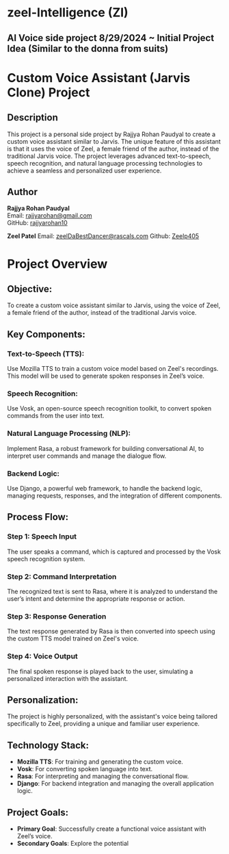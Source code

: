 # zeel-Intelligence (ZI)
AI Voice side project
8/29/2024 ~ Initial Project Idea (Similar to the donna from suits)
------------------------------------------------------------------
# Custom Voice Assistant (Jarvis Clone) Project

## Description
This project is a personal side project by Rajjya Rohan Paudyal to create a custom voice assistant similar to Jarvis. The unique feature of this assistant is that it uses the voice of Zeel, a female friend of the author, instead of the traditional Jarvis voice. The project leverages advanced text-to-speech, speech recognition, and natural language processing technologies to achieve a seamless and personalized user experience.

## Author
**Rajjya Rohan Paudyal**  
Email: rajjyarohan@gmail.com  
GitHub: [rajjyarohan10](https://github.com/rajjyarohan10)

**Zeel Patel**
Email: zeelDaBestDancer@rascals.com
Github: [Zeelp405](https://github.com/zeelp405)

# Project Overview

## Objective:
To create a custom voice assistant similar to Jarvis, using the voice of Zeel, a female friend of the author, instead of the traditional Jarvis voice.

## Key Components:

### Text-to-Speech (TTS):
Use Mozilla TTS to train a custom voice model based on Zeel's recordings. This model will be used to generate spoken responses in Zeel’s voice.

### Speech Recognition:
Use Vosk, an open-source speech recognition toolkit, to convert spoken commands from the user into text.

### Natural Language Processing (NLP):
Implement Rasa, a robust framework for building conversational AI, to interpret user commands and manage the dialogue flow.

### Backend Logic:
Use Django, a powerful web framework, to handle the backend logic, managing requests, responses, and the integration of different components.

## Process Flow:

### Step 1: Speech Input
The user speaks a command, which is captured and processed by the Vosk speech recognition system.

### Step 2: Command Interpretation
The recognized text is sent to Rasa, where it is analyzed to understand the user’s intent and determine the appropriate response or action.

### Step 3: Response Generation
The text response generated by Rasa is then converted into speech using the custom TTS model trained on Zeel's voice.

### Step 4: Voice Output
The final spoken response is played back to the user, simulating a personalized interaction with the assistant.

## Personalization:
The project is highly personalized, with the assistant's voice being tailored specifically to Zeel, providing a unique and familiar user experience.

## Technology Stack:

- **Mozilla TTS**: For training and generating the custom voice.
- **Vosk**: For converting spoken language into text.
- **Rasa**: For interpreting and managing the conversational flow.
- **Django**: For backend integration and managing the overall application logic.

## Project Goals:

- **Primary Goal**: Successfully create a functional voice assistant with Zeel’s voice.
- **Secondary Goals**: Explore the potential

